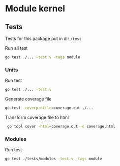 # Module kernel 

## Tests

Tests for this package put in dir ```/test```

Run all test

```bash
go test ./... -test.v -tags module
```

### Units

Run test
```bash
go test ./... -test.v 
```

Generate coverage file
```bash
go test -coverprofile=coverage.out ./... 
```

Transform coverage file to html
```bash
 go tool cover -html=coverage.out -o coverage.html
```

### Modules

Run test

```bash
go test ./tests/modules -test.v -tags module
```